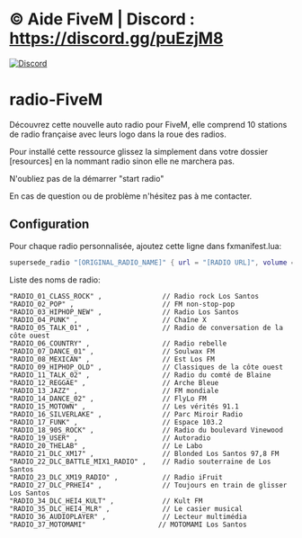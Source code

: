 # © Aide FiveM | Discord : https://discord.gg/puEzjM8

[![Discord](https://img.shields.io/discord/729256474471170089.svg)](https://discord.gg/puEzjM8)

# radio-FiveM

Découvrez cette nouvelle auto radio pour FiveM, elle comprend 10 stations de radio française avec leurs logo dans la roue des radios.

Pour installé cette ressource glissez la simplement dans votre dossier [resources] en la nommant radio sinon elle ne marchera pas.

N'oubliez pas de la démarrer "start radio"

En cas de question ou de problème n'hésitez pas à me contacter.

## Configuration

Pour chaque radio personnalisée, ajoutez cette ligne dans fxmanifest.lua:

```lua
supersede_radio "[ORIGINAL_RADIO_NAME]" { url = "[RADIO URL]", volume = 0.5, name = "[NEW RADIO NAME]" }
```

Liste des noms de radio:

    "RADIO_01_CLASS_ROCK" ,               // Radio rock Los Santos
    "RADIO_02_POP" ,                      // FM non-stop-pop
    "RADIO_03_HIPHOP_NEW" ,               // Radio Los Santos
    "RADIO_04_PUNK" ,                     // Chaîne X
    "RADIO_05_TALK_01" ,                  // Radio de conversation de la côte ouest
    "RADIO_06_COUNTRY" ,                  // Radio rebelle
    "RADIO_07_DANCE_01" ,                 // Soulwax FM
    "RADIO_08_MEXICAN" ,                  // Est Los FM
    "RADIO_09_HIPHOP_OLD" ,               // Classiques de la côte ouest
    "RADIO_11_TALK_02" ,                  // Radio du comté de Blaine
    "RADIO_12_REGGAE" ,                   // Arche Bleue
    "RADIO_13_JAZZ" ,                     // FM mondiale
    "RADIO_14_DANCE_02" ,                 // FlyLo FM
    "RADIO_15_MOTOWN" ,                   // Les vérités 91.1
    "RADIO_16_SILVERLAKE" ,               // Parc Miroir Radio
    "RADIO_17_FUNK" ,                     // Espace 103.2
    "RADIO_18_90S_ROCK" ,                 // Radio du boulevard Vinewood
    "RADIO_19_USER" ,                     // Autoradio
    "RADIO_20_THELAB" ,                   // Le Labo
    "RADIO_21_DLC_XM17" ,                 // Blonded Los Santos 97,8 FM
    "RADIO_22_DLC_BATTLE_MIX1_RADIO" ,    // Radio souterraine de Los Santos
    "RADIO_23_DLC_XM19_RADIO" ,           // Radio iFruit
    "RADIO_27_DLC_PRHEI4" ,               // Toujours en train de glisser Los Santos
    "RADIO_34_DLC_HEI4_KULT" ,            // Kult FM
    "RADIO_35_DLC_HEI4_MLR" ,             // Le casier musical
    "RADIO_36_AUDIOPLAYER" ,              // Lecteur multimédia
    "RADIO_37_MOTOMAMI"                  // MOTOMAMI Los Santos
